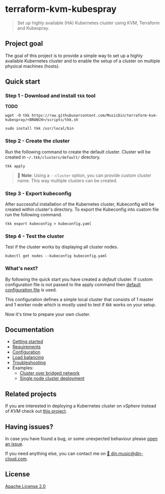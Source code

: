 # terraform-kvm-kubespray

> Set up highly available (HA) Kubernetes cluster using KVM, Terraform and Kubespray.

## Project goal

The goal of this project is to provide a simple way to set up a highly available Kubernetes cluster and to enable the setup of a cluster on multiple physical machines (hosts).

## Quick start

### Step 1 - Download and install `tkk` tool

**TODO**

```
wget -O tkk https://raw.githubusercontent.com/MusicDin/terraform-kvm-kubespray/<BRANCH>/scripts/tkk.sh

sudo install tkk /usr/local/bin
```

### Step 2 - Create the cluster

Run the following command to create the default cluster.
Cluster will be created in `~/.tkk/clusters/default/` directory.

```
tkk apply
```

> :scroll: **Note**:
Using a `--cluster` option, you can provide custom cluster name.
This way multiple clusters can be created.

### Step 3 - Export kubeconfig

After successful installation of the Kubernetes cluster, Kubeconfig will be created within cluster's directory.
To export the Kubeconfig into custom file run the following command.

```
tkk export kubeconfig > kubeconfig.yaml
```

### Step 4 - Test the cluster

Test if the cluster works by displaying all cluster nodes.

```
kubectl get nodes --kubeconfig kubeconfig.yaml
```

### What's next?

By following the quick start you have created a *default* cluster.
If custom configuration file is not passed to the apply command then  [default configuration file](/examples/localhost_1-worker_1-master.yaml) is used.

This configuration defines a simple local cluster that consists of 1 master and 1 worker node which is mostly used to test if *tkk* works on your setup.

Now it's time to prepare your own cluster.


## Documentation
+ [Getting started](docs/getting-started.md)
+ [Requirements](docs/requirements.md)
+ [Configuration](docs/configuration.md)
+ [Load balancing](docs/load-balancer.md)
+ [Troubleshooting](docs/troubleshooting.md)
+ Examples: 
  - [Cluster over bridged network](docs/examples/bridged-network.md)
  - [Single node cluster deployment](docs/examples/single-node-cluster.md)


## Related projects

If you are interested in deploying a Kubernetes cluster on *vSphere* instead of *KVM* check out [this project](https://github.com/sguyennet/terraform-vsphere-kubespray).

## Having issues?

In case you have found a bug, or some unexpected behaviour please [open an issue](https://github.com/MusicDin/terraform-kvm-kubespray/issues/new).

If you need anything else, you can contact me on [:email: din.music@din-cloud.com](mailto:din.music@din-cloud.com).

## License

[Apache License 2.0](./LICENSE)
